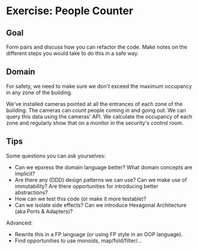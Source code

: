 # Exercise: People Counter

## Goal

Form pairs and discuss how you can refactor the code. Make notes on the different steps you would take to do this in a safe way. 

## Domain

For safety, we need to make sure we don't exceed the maximum occupancy in any zone of the building. 

We've installed cameras pointed at all the entrances of each zone of the building. The cameras can count people coming in and going out. We can query this data using the cameras' API. We calculate the occupancy of each zone and regularly show that on a monitor in the security's control room.

## Tips

Some questions you can ask yourselves:

- Can we epxress the domain language better? What domain concepts are implicit?
- Are there any (DDD) design patterns we can use? Can we make use of immutability? Are there opportunities for introducing better abstractions?
- How can we test this code (or make it more testable)?
- Can we isolate side effects? Can we introduce Hexagonal Architecture (aka Ports & Adapters)?

Advanced:
- Rewrite this in a FP language (or using FP style in an OOP language).
- Find opportunities to use monoids, map/fold/filter/...
